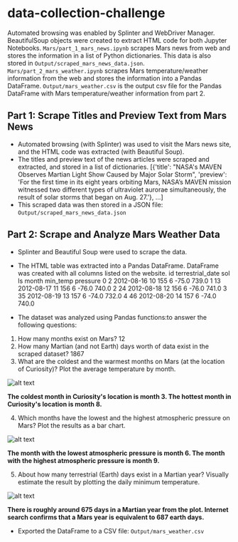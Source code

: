 # data-collection-challenge

Automated browsing was enabled by Splinter and WebDriver Manager. BeautifulSoup objects were created to extract HTML code for both Jupyter Notebooks. `Mars/part_1_mars_news.ipynb` scrapes Mars news from web and stores the information in a list of Python dictionaries. This data is also stored in `Output/scraped_mars_news_data.json`. `Mars/part_2_mars_weather.ipynb` scrapes Mars temperature/weather information from the web and stores the information into a Pandas DataFrame. `Output/mars_weather.csv` is the output csv file for the Pandas DataFrame with Mars temperature/weather information from part 2.


## Part 1: Scrape Titles and Preview Text from Mars News

* Automated browsing (with Splinter) was used to visit the Mars news site, and the HTML code was extracted (with Beautiful Soup).
* The titles and preview text of the news articles were scraped and extracted, and stored in a list of dictionaries.
[{'title': "NASA's MAVEN Observes Martian Light Show Caused by Major Solar Storm",
  'preview': 'For the first time in its eight years orbiting Mars, NASA’s MAVEN mission witnessed two different types of ultraviolet aurorae simultaneously, the result of solar storms that began on Aug. 27.'}, ...]
* This scraped data was then stored in a JSON file: `Output/scraped_mars_news_data.json`  


## Part 2: Scrape and Analyze Mars Weather Data

* Splinter and Beautiful Soup were used to scrape the data.

* The HTML table was extracted into a Pandas DataFrame. DataFrame was created with all columns listed on the website.
	id	terrestrial_date	sol	ls	month	min_temp	pressure
0	2	2012-08-16	10	155	6	-75.0	739.0
1	13	2012-08-17	11	156	6	-76.0	740.0
2	24	2012-08-18	12	156	6	-76.0	741.0
3	35	2012-08-19	13	157	6	-74.0	732.0
4	46	2012-08-20	14	157	6	-74.0	740.0

* The dataset was analyzed using Pandas functions:to answer the following questions:

1. How many months exist on Mars? 12
2. How many Martian (and not Earth) days worth of data exist in the scraped dataset? 1867
3. What are the coldest and the warmest months on Mars (at the location of Curiosity)? Plot the average temperature by month.

![alt text](average_temperature_by_month.png)

**The coldest month in Curiosity's location is month 3. The hottest month in Curiosity's location is month 8.**

4. Which months have the lowest and the highest atmospheric pressure on Mars? Plot the results as a bar chart.

![alt text](average_pressure.png)

**The month with the lowest atmospheric pressure is month 6. The month with the highest atmospheric pressure is month 9.**

5. About how many terrestrial (Earth) days exist in a Martian year? Visually estimate the result by plotting the daily minimum temperature.

![alt text](terrestrial_days.png)

**There is roughly around 675 days in a Martian year from the plot. Internet search confirms that a Mars year is equivalent to 687 earth days.** 

* Exported the DataFrame to a CSV file: `Output/mars_weather.csv`

